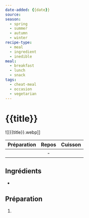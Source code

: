 ```yaml
---
date-added: {{date}}
source: 
season:
  - spring
  - summer
  - autumn
  - winter
recipe-type:
  - meal
  - ingredient
  - inedible
meal:
  - breakfast
  - lunch
  - snack
tags:
  - cheat-meal
  - occasion
  - vegetarian
---
```


# {{title}}

![[{{title}}.webp]]

| Préparation | Repos | Cuisson |
|:-----------:|:-----:|:-------:|
|             |   -   |         |

## Ingrédients

- 

## Préparation

1. 
